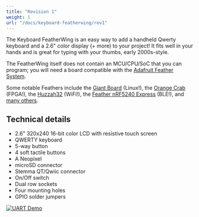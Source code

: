 ```yaml
---
title: "Revision 1"
weight: 1
url: "/docs/keyboard-featherwing/rev1"
---
```


The Keyboard FeatherWing is an easy way to add a handheld Qwerty keyboard and a 2.6" color display (+ more) to your project! It fits well in your hands and is great for typing with your thumbs, early 2000s-style.

The FeatherWing itself does not contain an MCU/CPU/SoC that you can program; you will need a board compatible with the [Adafruit Feather System](https://learn.adafruit.com/adafruit-feather/feather-specification).

Some notable Feathers include the [Giant Board](https://www.crowdsupply.com/groboards/giant-board) (Linux!), the [Orange Crab](https://groupgets.com/manufacturers/good-stuff-department/products/orangecrab) (FPGA!), the [Huzzah32](https://www.adafruit.com/product/3619) (WiFi!), the [Feather nRF5240 Express](https://www.adafruit.com/product/4062) (BLE!), and [many others](https://www.adafruit.com/feather).

## Technical details

- 2.6" 320x240 16-bit color LCD with resistive touch screen
- QWERTY keyboard
- 5-way button
- 4 soft tactile buttons
- A Neopixel
- microSD connector
- Stemma QT/Qwiic connector
- On/Off switch
- Dual row sockets
- Four mounting holes
- GPIO solder jumpers

<div class="text-center">

[![UART Demo](/docs/keyboard-featherwing/rev1/uart_demo_small.jpg)](/docs/keyboard-featherwing/rev1/uart_demo.jpg)

</div>
